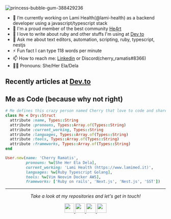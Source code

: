 ![princess-bubble-gum-388429236](https://user-images.githubusercontent.com/86631177/212934124-15c3ef0a-9a48-4a00-af39-8e0d8a89c4f4.gif)


- 🔭 I’m currently working on Lami Health(@lami-health) as a backend developer using a javascript/typescript stack
- 💜 I'm a proud member of the best community [He4rt](https://github.com/he4rt)
- 🤝 I love to write about ruby and other stuffs I'm using at [Dev to](https://dev.to/cherryramatis/)
- 💬 Ask me about text editors, automation, scripting, ruby, typescript, nestjs
- ⚡ Fun fact I can type 118 words per minute
- 📫 How to reach me: [Linkedin](https://www.linkedin.com/in/cherryramatis/) or Discord(cherry_ramatis#8366)
- 🏳️‍⚧️ Pronouns: She/Her Ela/Dela

## Recently articles at [Dev.to](https://dev.to/cherryramatis)

<!-- BLOG-POST-LIST:START -->
<!-- BLOG-POST-LIST:END -->

## Me as Code (because why not right)

```ruby
# Me defines this crazy person named Cherry that love to code and share knowledge
class Me < Dry::Struct
  attribute :name, Types::String
  attribute :pronouns, Types::Array.of(Types::String)
  attribute :current_working, Types::String
  attribute :languages, Types::Array.of(Types::String)
  attribute :tools, Types::Array.of(Types::String)
  attribute :frameworks, Types::Array.of(Types::String)
end

User.new(name: 'Cherry Ramatis',
         pronouns: %w[She Her Ela Dela],
         current_working: 'Lami Health (https://www.lamimed.it)',
         languages: %w[Ruby Typescript Golang],
         tools: %w[Vim Neovim Docker AWS],
         frameworks: ['Ruby on rails', 'Next.js', 'Nest.js', 'SST'])
```

<hr>
<p align="center">
  <i>Take a look at my repositories and let's get in touch!</i>
</p>

<p align="center">
   <a href= "https://dev.to/cherryramatis/">
    <img width="30" height="30" src="https://dev-to-uploads.s3.amazonaws.com/uploads/logos/resized_logo_UQww2soKuUsjaOGNB38o.png" />
  </a>
  <a href= "https://github.com/cherryramatisdev/">
    <img width="30" height="30" src="https://cdn.jsdelivr.net/gh/devicons/devicon/icons/github/github-original.svg" />
  </a>
  <a href="https://www.linkedin.com/in/cherryramatis/">
    <img width="30" height="30" src="https://cdn.jsdelivr.net/gh/devicons/devicon/icons/linkedin/linkedin-original.svg" />
  </a>
  <a href= "https://twitter.com/cherry_ramatis">
    <img width="30" height="30" src="https://cdn.jsdelivr.net/gh/devicons/devicon/icons/twitter/twitter-original.svg" />
  </a>
</p>
